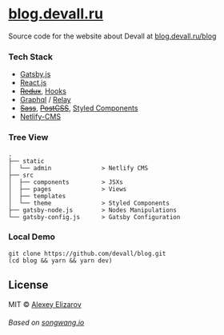 <h1>
  <a rel="noopener noreferrer" href="https://blog.devall.ru" target="__blank">blog.devall.ru</a>
</h1>

Source code for the website about Devall at <span><a rel="noopener noreferrer" href="https://blog.devall.ru" target="__blank">blog.devall.ru/blog</a></span>

### Tech Stack

- [Gatsby.js](https://www.gatsbyjs.org/)
- [React.js](https://facebook.github.io/react/)
- ~~[Redux](https://redux.js.org/)~~, [Hooks](https://reactjs.org/docs/hooks-intro.html)
- [Graphql](http://graphql.org/) / [Relay](https://facebook.github.io/relay/)
- ~~[Sass](http://sass-lang.com/)~~, ~~[PostCSS](http://postcss.org/)~~, [Styled Components](https://www.styled-components.com/)
- [Netlify-CMS](https://www.netlifycms.org/)

### Tree View

```
.
├── static
│  └── admin              > Netlify CMS
├── src
│  ├── components         > JSXs
│  ├── pages              > Views
│  ├── templates
│  └── theme              > Styled Components
├── gatsby-node.js        > Nodes Manipulations
└── gatsby-config.js      > Gatsby Configuration
```

### Local Demo

```
git clone https://github.com/devall/blog.git
(cd blog && yarn && yarn dev)
```

## License

MIT © [Alexey Elizarov](https://t.me/devall)

###### Based on [songwang.io](https://github.com/wangsongiam/songwang.io)
